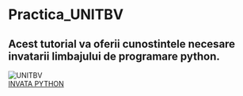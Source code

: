 # Practica_UNITBV
## Acest tutorial va oferii cunostintele necesare invatarii limbajului de programare python. 
![UNITBV](https://succes.unitbv.ro/wp-content/uploads/2022/11/Logo-UT-NEGRU-RO-png.png)  
[INVATA PYTHON](www.learnpython.com) 
